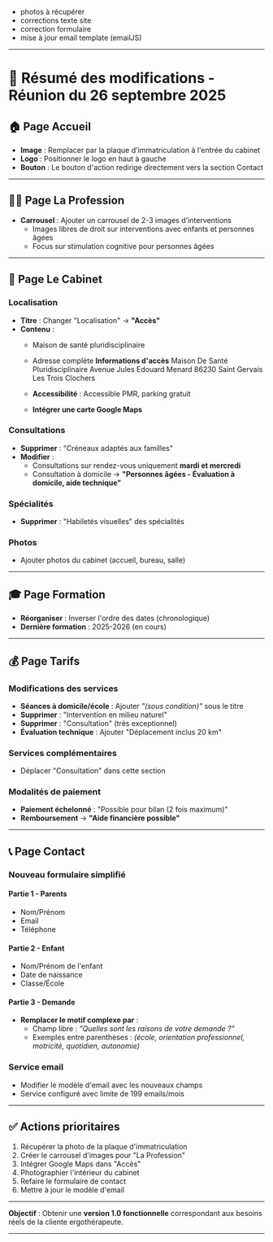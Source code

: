 - photos à récupérer
- corrections texte site
- correction formulaire
- mise à jour email template (emailJS)

---

# 📝 Résumé des modifications - Réunion du 26 septembre 2025

## 🏠 **Page Accueil**
- **Image** : Remplacer par la plaque d'immatriculation à l'entrée du cabinet
- **Logo** : Positionner le logo en haut à gauche
- **Bouton** : Le bouton d'action redirige directement vers la section Contact

---

## 👩‍⚕️ **Page La Profession**
- **Carrousel** : Ajouter un carrousel de 2-3 images d'interventions
  - Images libres de droit sur interventions avec enfants et personnes âgées
  - Focus sur stimulation cognitive pour personnes âgées

---

## 🏢 **Page Le Cabinet**

### Localisation
- **Titre** : Changer "Localisation" → **"Accès"**
- **Contenu** : 
  - Maison de santé pluridisciplinaire
  - Adresse complète
**Informations d'accès**
Maison De Santé Pluridisciplinaire
Avenue Jules Edouard Menard
86230 Saint Gervais Les Trois Clochers

  - **Accessibilité** : Accessible PMR, parking gratuit
  - **Intégrer une carte Google Maps**

### Consultations
- **Supprimer** : "Créneaux adaptés aux familles"
- **Modifier** : 
  - Consultations sur rendez-vous uniquement **mardi et mercredi**
  - Consultation à domicile → **"Personnes âgées - Évaluation à domicile, aide technique"**

### Spécialités
- **Supprimer** : "Habiletés visuelles" des spécialités

### Photos
- Ajouter photos du cabinet (accueil, bureau, salle)

---

## 🎓 **Page Formation**
- **Réorganiser** : Inverser l'ordre des dates (chronologique)
- **Dernière formation** : 2025-2026 (en cours)

---

## 💰 **Page Tarifs**

### Modifications des services
- **Séances à domicile/école** : Ajouter *"(sous condition)"* sous le titre
- **Supprimer** : "Intervention en milieu naturel"
- **Supprimer** : "Consultation" (très exceptionnel)
- **Évaluation technique** : Ajouter "Déplacement inclus 20 km"

### Services complémentaires
- Déplacer "Consultation" dans cette section

### Modalités de paiement
- **Paiement échelonné** : "Possible pour bilan (2 fois maximum)"
- **Remboursement** → **"Aide financière possible"**

---

## 📞 **Page Contact**

### Nouveau formulaire simplifié

#### Partie 1 - Parents
- Nom/Prénom
- Email
- Téléphone

#### Partie 2 - Enfant
- Nom/Prénom de l'enfant
- Date de naissance
- Classe/École

#### Partie 3 - Demande
- **Remplacer le motif complexe par** :
  - Champ libre : *"Quelles sont les raisons de votre demande ?"*
  - Exemples entre parenthèses : *(école, orientation professionnel, motricité, quotidien, autonomie)*

### Service email
- Modifier le modèle d'email avec les nouveaux champs
- Service configuré avec limite de 199 emails/mois

---

## ✅ **Actions prioritaires**
1. Récupérer la photo de la plaque d'immatriculation
2. Créer le carrousel d'images pour "La Profession"  
3. Intégrer Google Maps dans "Accès"
4. Photographier l'intérieur du cabinet
5. Refaire le formulaire de contact
6. Mettre à jour le modèle d'email

---

**Objectif** : Obtenir une **version 1.0 fonctionnelle** correspondant aux besoins réels de la cliente ergothérapeute.

---